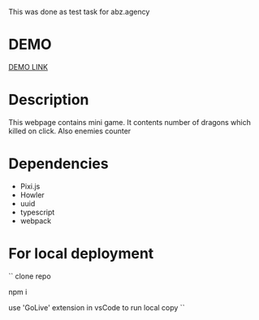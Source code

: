This was done as test task for abz.agency

# DEMO

[DEMO LINK](https://enjsadman.github.io/QuartSoft/)

# Description

This webpage contains mini game. It contents number of dragons which killed on click. Also enemies counter

# Dependencies

- Pixi.js
- Howler
- uuid
- typescript
- webpack

# For local deployment

``
clone repo

npm i

use 'GoLive' extension in vsCode to run local copy
``


